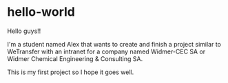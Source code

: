 # hello-world

Hello guys!! 

I'm a student named Alex that wants to create and finish a project similar to WeTransfer with an intranet for a company named Widmer-CEC SA or Widmer Chemical Engineering & Consulting SA.

This is my first project so I hope it goes well.
